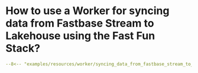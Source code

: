 # How to use a Worker for syncing data from Fastbase Stream to Lakehouse using the Fast Fun Stack?

```yaml title="syncing_data_from_fastbase_stream_to_lakehouse.yml"
--8<-- "examples/resources/worker/syncing_data_from_fastbase_stream_to_lakehouse.yml"
```